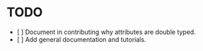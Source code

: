 # TODO

- [ ] Document in contributing why attributes are double typed.
- [ ] Add general documentation and tutorials.

